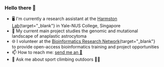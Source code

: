 ### Hello there 👋
- :desktop_computer: I'm currently a research assistant at the [Harmston Lab](https://harmstonlab.github.io/){target="_blank"} in Yale-NUS College, Singapore
- :dna: My current main project studies the genomic and mutational landscape of anaplastic astrocytoma
- :globe_with_meridians: I volunteer at the [Bioinformatics Research Network](https://bio-net.dev/){target="_blank"} to provide open-access bioinformatics training and project opportunities
- 📫 How to reach me: [send me an 📧](mailto:ellora.chz@gmail.com)
- 💬 Ask me about sport climbing outdoors 🧗‍♀️

<!--
**ellchua/ellchua** is a ✨ _special_ ✨ repository because its `README.md` (this file) appears on your GitHub profile

Here are some ideas to get you started:

- 🔭 I’m currently working on ...
- 🌱 I’m currently learning ...
- 👯 I’m looking to collaborate on ...
- 🤔 I’m looking for help with ...
- 💬 Ask me about ...
- 📫 How to reach me: ...
- 😄 Pronouns: ...
- ⚡ Fun fact: ...
-->
